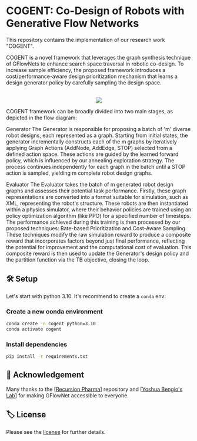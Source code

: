 # COGENT: Co-Design of Robots with Generative Flow Networks

<!-- <p align="center">
·
<a href="[Link to your paper/publication]">Paper</a>
·
<a href="[Link to your GitHub repository]">Code</a>
·
<a href="[Link to your project website]">Website</a>
·
<a href="[Link to your Hugging Face model/dataset]">Hugging Face</a>
</p> -->

This repository contains the implementation of our research work "COGENT".
<!-- ([Conference/Journal Name Year], [Publication Type]). [Additional information about presentation/publication]. -->

COGENT is a novel framework that leverages the graph synthesis technique of GFlowNets to enhance search space traversal in robotic co-design. To increase sample efficiency, the proposed framework introduces a cost/performance-aware design prioritization mechanism that learns a design generator policy by carefully sampling the design space.

<p align="center">
    <br>
    <img src="figures/COGENT_methodology.png"/>
    <br>
<p>

COGENT framework can be broadly divided into two main stages, as depicted in the flow diagram:

<h>Generator
The Generator is responsible for proposing a batch of 'm' diverse robot designs, each represented as a graph. Starting from initial states, the generator incrementally constructs each of the m graphs by iteratively applying Graph Actions (AddNode, AddEdge, STOP) selected from a defined action space. These actions are guided by the learned forward policy, which is influenced by our annealing exploration strategy. The process continues independently for each graph in the batch until a STOP action is sampled, yielding m complete robot design graphs.

<h>Evaluator
The Evaluator takes the batch of m generated robot design graphs and assesses their potential task performance. Firstly, these graph representations are converted into a format suitable for simulation, such as XML, representing the robot's structure. These robots are then instantiated within a physics simulator, where their behavior policies are trained using an policy optimization algorithm (like PPO) for a specified number of timesteps. The performance achieved during this training is then processed by our proposed techniques: Rate-based Prioritization and Cost-Aware Sampling. These techniques modify the raw simulation reward to produce a composite reward that incorporates factors beyond just final performance, reflecting the potential for improvement and the computational cost of evaluation. This composite reward is then used to update the Generator's design policy and the partition function via the TB objective, closing the loop.

## 🛠️ Setup
Let's start with python 3.10. It's recommend to create a `conda` env:

### Create a new conda environment 
```bash
conda create -n cogent python=3.10
conda activate cogent
```

### Install dependencies
```bash
pip install -r requirements.txt
```

<!-- ### (Optional) Pretrained Models
We provide pretrained models in `[path/to/models]` for visualization.

* You can download pretrained models from [Download Link]

* [Instructions for using the pretrained models]

## 💻 Training
```bash
[Training command/script]
```

[Detailed explanation of training process, hyperparameters, etc.] -->

## 🙏 Acknowledgement
<p>Many thanks to the [<a href="https://github.com/recursionpharma" target="_blank">Recursion Pharma</a>] repository and [<a href="https://github.com/bengioe" target="_blank">Yoshua Bengio's Lab</a>] for making GFlowNet accessible to everyone.</p>

<!-- ## 📚 Citation
If you find our work useful in your research, please consider citing:
```bibtex
@inproceedings{
  [citation information]
}
``` -->

## 🏷️ License
Please see the [license](LICENSE) for further details.
